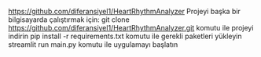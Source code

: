 https://github.com/diferansiyel1/HeartRhythmAnalyzer
Projeyi başka bir bilgisayarda çalıştırmak için:
git clone https://github.com/diferansiyel1/HeartRhythmAnalyzer.git komutu ile projeyi indirin
pip install -r requirements.txt komutu ile gerekli paketleri yükleyin
streamlit run main.py komutu ile uygulamayı başlatın
